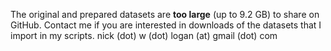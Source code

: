 The original and prepared datasets are **too large** (up to 9.2 GB) to share on GitHub.
Contact me if you are interested in downloads of the datasets that I import in my scripts. 
nick (dot) w (dot) logan (at) gmail (dot) com
